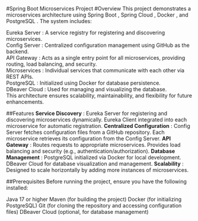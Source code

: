 #Spring Boot Microservices Project
#Overview
This project demonstrates a microservices architecture using Spring Boot , Spring Cloud , Docker , and PostgreSQL . The system includes:

Eureka Server : A service registry for registering and discovering microservices.  
Config Server : Centralized configuration management using GitHub as the backend.  
API Gateway : Acts as a single entry point for all microservices, providing routing, load balancing, and security.  
Microservices : Individual services that communicate with each other via REST APIs.  
PostgreSQL : Initialized using Docker for database persistence.  
DBeaver Cloud : Used for managing and visualizing the database.  
This architecture ensures scalability, maintainability, and flexibility for future enhancements.

##Features
**Service Discovery** :
Eureka Server for registering and discovering microservices dynamically.
Eureka Client integrated into each microservice for automatic registration.
**Centralized Configuration** :
Config Server fetches configuration files from a GitHub repository.
Each microservice retrieves its configuration from the Config Server.
**API Gateway** :
Routes requests to appropriate microservices.
Provides load balancing and security (e.g., authentication/authorization).
**Database Management** :
PostgreSQL initialized via Docker for local development.
DBeaver Cloud for database visualization and management.
**Scalability** :
Designed to scale horizontally by adding more instances of microservices.

##Prerequisites
Before running the project, ensure you have the following installed:

Java 17 or higher
Maven (for building the project)
Docker (for initializing PostgreSQL)
Git (for cloning the repository and accessing configuration files)
DBeaver Cloud (optional, for database management)
